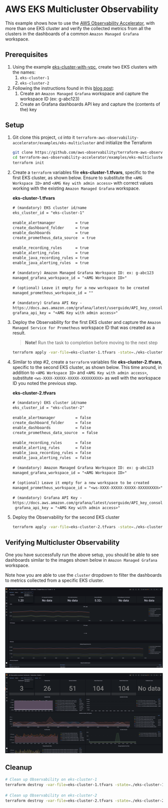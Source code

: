 # AWS EKS Multicluster Observability

This example shows how to use the [AWS Observability Accelerator](https://github.com/aws-observability/terraform-aws-observability-accelerator), with more than one EKS cluster and verify the collected metrics from all the clusters in the dashboards of a common `Amazon Managed Grafana` workspace.

## Prerequisites

1. Using the example [eks-cluster-with-vpc](../eks-cluster-with-vpc/), create two EKS clusters with the names:
   1. `eks-cluster-1` 
   2. `eks-cluster-2`
2. Following the instructions found in this [blog post](https://aws.amazon.com/blogs/mt/announcing-aws-observability-accelerator-to-configure-comprehensive-observability-for-amazon-eks/):
   1. Create an `Amazon Managed Grafana` workspace and capture the workspace ID (ex: g-abc123)
   2. Create an Grafana dashboards API key and capture the (contents of the) key

## Setup

1. Git clone this project, `cd` into it `terraform-aws-observability-accelerator/examples/eks-multicluster` and initialize the Terraform 

   ```sh 
   git clone https://github.com/aws-observability/terraform-aws-observability-accelerator.git
   cd terraform-aws-observability-accelerator/examples/eks-multicluster
   terraform init
   ```
2. Create a `terraform` variables file **eks-cluster-1.tfvars**, specific to the first EKS cluster, as shown below. Ensure to substitute the `<AMG Workspace ID>` and `<AMG Key with admin access>` with correct values working with the existing `Amazon Managed Grafana` workspace.

   **eks-cluster-1.tfvars**
   ```
   # (mandatory) EKS cluster id/name
   eks_cluster_id = "eks-cluster-1"

   enable_alertmanager         = true
   create_dashboard_folder     = true
   enable_dashboards           = true
   create_prometheus_data_source  = true

   enable_recording_rules      = true
   enable_alerting_rules       = true
   enable_java_recording_rules = true
   enable_java_alerting_rules  = true

   # (mandatory) Amazon Managed Grafana Workspace ID: ex: g-abc123
   managed_grafana_workspace_id = "<AMG Workspace ID>"

   # (optional) Leave it empty for a new workspace to be created
   managed_prometheus_workspace_id = ""

   # (mandatory) Grafana API Key - https://docs.aws.amazon.com/grafana/latest/userguide/API_key_console.html
   grafana_api_key = "<AMG Key with admin access>"
   ```
3. Deploy the Observability for the first EKS cluster and capture the `Amazon Managed Service for Prometheus` workspace ID that was created as a result. 

   > **Note!** Run the task to completion before moving to the next step

   ```sh 
   terraform apply -var-file=eks-cluster-1.tfvars -state=./eks-cluster-1.tfstate --auto-approve
   ```
4. Similar to step #2, create a `terraform` variables file **eks-cluster-2.tfvars**, specific to the second EKS cluster, as shown below. This time around, in addition to `<AMG Workspace ID>` and `<AMG Key with admin access>`, substitute `<ws-XXXX-XXXXX-XXXXX-XXXXXXXXX>` as well with the workspace ID you noted the previous step.

   **eks-cluster-2.tfvars**
   ```
   # (mandatory) EKS cluster id/name
   eks_cluster_id = "eks-cluster-2"

   enable_alertmanager         = false
   create_dashboard_folder     = false
   enable_dashboards           = false
   create_prometheus_data_source  = false

   enable_recording_rules      = false
   enable_alerting_rules       = false
   enable_java_recording_rules = false
   enable_java_alerting_rules  = false

   # (mandatory) Amazon Managed Grafana Workspace ID: ex: g-abc123
   managed_grafana_workspace_id = "<AMG Workspace ID>"

   # (optional) Leave it empty for a new workspace to be created
   managed_prometheus_workspace_id = "<ws-XXXX-XXXXX-XXXXX-XXXXXXXXX>"

   # (mandatory) Grafana API Key - https://docs.aws.amazon.com/grafana/latest/userguide/API_key_console.html
    grafana_api_key = "<AMG Key with admin access>"
   ``` 
5. Deploy the Observability for the second EKS cluster 
   ```sh
   terraform apply -var-file=eks-cluster-2.tfvars -state=./eks-cluster-2.tfstate --auto-approve
   ```

## Verifying Multicluster Observability

One you have successfully run the above setup, you should be able to see dashboards similar to the images shown below in `Amazon Managed Grafana` workspace.

Note how you are able to use the `cluster` dropdown to filter the dashboards to metrics collected from a specific EKS cluster.

![Sample Image 1](../../docs/images/eks-multicluster-1.png)

![Sample Image 2](../../docs/images/eks-multicluster-2.png)

## Cleanup

```sh
# Clean up Observability on eks-cluster-1
terraform destroy -var-file=eks-cluster-1.tfvars -state=./eks-cluster-1.tfstate --auto-approve

# Clean up Observability on eks-cluster-2
terraform destroy -var-file=eks-cluster-2.tfvars -state=./eks-cluster-2.tfstate --auto-approve
```
